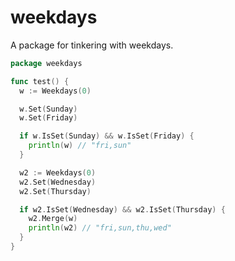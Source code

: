 # weekdays
A package for tinkering with weekdays.

```go
package weekdays

func test() {
  w := Weekdays(0)

  w.Set(Sunday)
  w.Set(Friday)

  if w.IsSet(Sunday) && w.IsSet(Friday) {
    println(w) // "fri,sun"
  }

  w2 := Weekdays(0)
  w2.Set(Wednesday)
  w2.Set(Thursday)

  if w2.IsSet(Wednesday) && w2.IsSet(Thursday) {
    w2.Merge(w)
    println(w2) // "fri,sun,thu,wed"
  }
}
```
